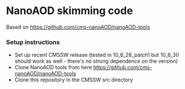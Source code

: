 # NanoAOD skimming code

Based on https://github.com/cms-nanoAOD/nanoAOD-tools

### Setup instructions

- Set up recent CMSSW release (tested in 10_6_28_patch1 but 10_6_30 should work as well - there's no strong dependence on the version)
- Clone NanoAOD tools from here https://github.com/cms-nanoAOD/nanoAOD-tools
- Clone this repository in the CMSSW src directory
